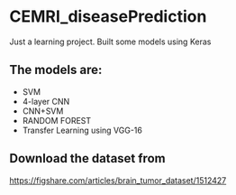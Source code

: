 # CEMRI_diseasePrediction
Just a learning project.
Built some models using Keras

## The models are:
* SVM
* 4-layer CNN
* CNN+SVM
* RANDOM FOREST
* Transfer Learning using VGG-16

## Download the dataset from
https://figshare.com/articles/brain_tumor_dataset/1512427
